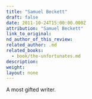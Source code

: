 ```yaml
---
title: "Samuel Beckett"
draft: false
date: 2011-10-24T15:00:00.000Z
attribution: "Samuel Beckett"
link_to_original:
nd_author_of_this_review:
related_author: .md
related_books:
  - book/the-unfortunates.md
description:
weight:
layout: none
---
```

A most gifted writer.


